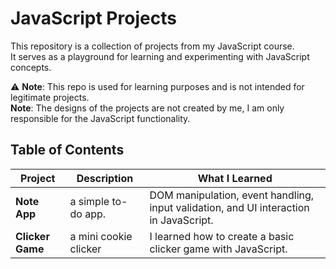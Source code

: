 # JavaScript Projects

This repository is a collection of projects from my JavaScript course.  
It serves as a playground for learning and experimenting with JavaScript concepts.  

⚠️ **Note**: This repo is used for learning purposes and is not intended for legitimate projects.  
    **Note**: The designs of the projects are not created by me, I am only responsible for the JavaScript functionality.

## Table of Contents  

| Project          | Description          | What I Learned|
|------------------|----------------------|---------------|
| **Note App**     | a simple to-do app.  |DOM manipulation, event handling, input validation, and UI interaction in JavaScript.|
| **Clicker Game** | a mini cookie clicker|I learned how to create a basic clicker game with JavaScript.
